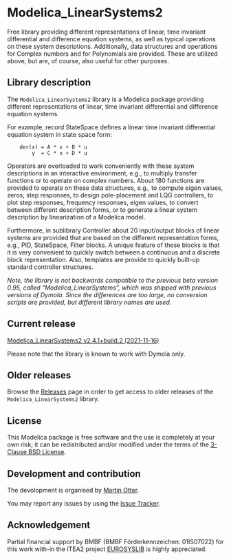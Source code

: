 # Modelica_LinearSystems2

Free library providing different representations of linear, time invariant differential and difference equation systems, as well as typical operations on these system descriptions.
Additionally, data structures and operations for Complex numbers and for Polynomials are provided. These are utilized above, but are, of course, also useful for other purposes.

## Library description

The `Modelica_LinearSystems2` library is a Modelica package providing different representations of linear, time invariant differential and difference equation systems.

For example, record StateSpace defines a linear time invariant differential equation system in state space form:

        der(x) = A * x + B * u
            y  = C * x + D * u

Operators are overloaded to work conveniently with these system descriptions in an interactive environment, e.g., to multiply transfer functions or to operate on complex numbers.
About 180 functions are provided to operate on these data structures, e.g., to compute eigen values, zeros, step responses, to design pole-placement and LQG controllers, to plot step responses, frequency responses, eigen values, to convert between different description forms, or to generate a linear system description by linearization of a Modelica model.

Furthermore, in sublibrary Controller about 20 input/output blocks of linear systems are provided that are based on the different representation forms, e.g., PID, StateSpace, Filter blocks. A unique feature of these blocks is that it is very convenient to quickly switch between a continuous and a discrete block representation. Also, templates are provide to quickly built-up standard controller structures.

*Note, the library is not backwards compatible to the previous beta version 0.95, called "Modelica_LinearSystems", which was shipped with previous versions of Dymola. Since the differences are too large, no conversion scripts are provided, but different library names are used.*

## Current release

[Modelica_LinearSystems2 v2.4.1+build.2 (2021-11-16)](../../releases/tag/v2.4.1+build.2)

Please note that the library is known to work with Dymola only.

## Older releases

Browse the [Releases](../../releases) page in order to get access to older releases of the `Modelica_LinearSystems2` library.

## License

This Modelica package is free software and the use is completely at your own risk;
it can be redistributed and/or modified under the terms of the [3-Clause BSD License](https://github.com/modelica/ModelicaStandardLibrary/blob/master/LICENSE).

## Development and contribution
The devolopment is organised by [Martin Otter](http://www.robotic.dlr.de/Martin.Otter).

You may report any issues by using the [Issue Tracker](../../issues).

## Acknowledgement
Partial financial support by BMBF (BMBF Förderkennzeichen: 01IS07022) for this work with-in the ITEA2 project [EUROSYSLIB](https://modelica.org/publications/newsletters/2009-1/index_html#eurosyslib) is highly appreciated.
